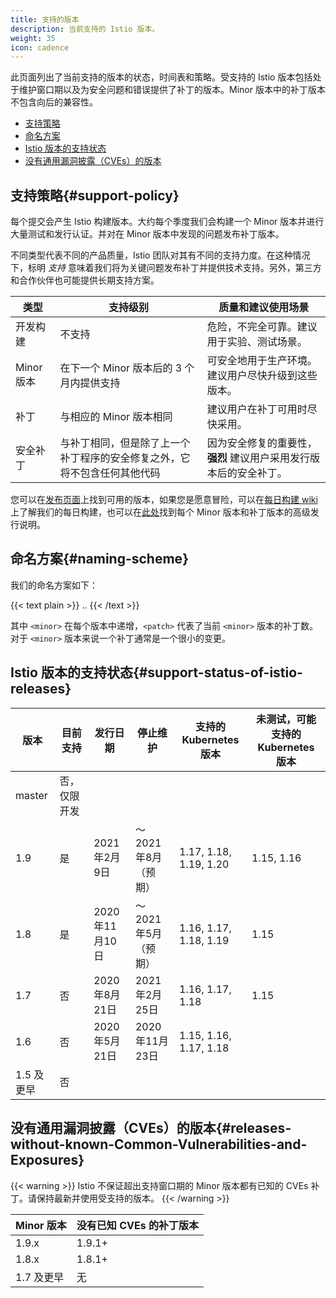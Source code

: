 ```yaml
---
title: 支持的版本
description: 当前支持的 Istio 版本。
weight: 35
icon: cadence
---
```


此页面列出了当前支持的版本的状态，时间表和策略。受支持的 Istio 版本包括处于维护窗口期以及为安全问题和错误提供了补丁的版本。Minor 版本中的补丁版本不包含向后的兼容性。

* [支持策略](#support-policy)
* [命名方案](#naming-scheme)
* [Istio 版本的支持状态](#support-status-of-istio-releases)
* [没有通用漏洞披露（CVEs）的版本](#releases-without-known-Common-Vulnerabilities-and-Exposures)

## 支持策略{#support-policy}

每个提交会产生 Istio 构建版本。大约每个季度我们会构建一个 Minor 版本并进行大量测试和发行认证。并对在 Minor 版本中发现的问题发布补丁版本。

不同类型代表不同的产品质量，Istio 团队对其有不同的支持力度。在这种情况下，标明 *支持* 意味着我们将为关键问题发布补丁并提供技术支持。另外，第三方和合作伙伴也可能提供长期支持方案。

|类型              | 支持级别                                                                                                         | 质量和建议使用场景
|------------------|-----------------------------------------------------------------------------------------------------------------------|----------------------------
|开发构建 | 不支持                                                                                                            | 危险，不完全可靠。建议用于实验、测试场景。
|Minor 版本     | 在下一个 Minor 版本后的 3 个月内提供支持                                                       | 可安全地用于生产环境。建议用户尽快升级到这些版本。
|补丁             | 与相应的 Minor 版本相同                                                                               | 建议用户在补丁可用时尽快采用。
|安全补丁    | 与补丁相同，但是除了上一个补丁程序的安全修复之外，它将不包含任何其他代码 | 因为安全修复的重要性，**强烈** 建议用户采用发行版本后的安全补丁。

您可以在[发布页面](https://github.com/istio/istio/releases)上找到可用的版本，如果您是愿意冒险，可以在[每日构建 wiki](https://github.com/istio/istio/wiki/Daily-builds)上了解我们的每日构建，也可以在[此处](/zh/news)找到每个 Minor 版本和补丁版本的高级发行说明。

## 命名方案{#naming-scheme}

我们的命名方案如下：

{{< text plain >}}
<major>.<minor>.<patch>
{{< /text >}}

其中 `<minor>` 在每个版本中递增，`<patch>` 代表了当前 `<minor>` 版本的补丁数。对于 `<minor>` 版本来说一个补丁通常是一个很小的变更。

## Istio 版本的支持状态{#support-status-of-istio-releases}

| 版本         | 目前支持   | 发行日期        | 停止维护         | 支持的 Kubernetes 版本 | 未测试，可能支持的 Kubernetes 版本 |
|-----------------|-----------------------|---------------------|---------------------|-------------------------------|-----------------------------------------------|
| master          | 否，仅限开发  |                     |                     |                               |                                               |
| 1.9             | 是                   | 2021年2月9日    | ～2021年8月（预期） | 1.17, 1.18, 1.19, 1.20        | 1.15, 1.16                                    |
| 1.8             | 是                   | 2020年11月10日   | ～2021年5月（预期） | 1.16, 1.17, 1.18, 1.19        | 1.15                                          |
| 1.7             | 否                    | 2020年8月21日     | 2021年2月25日        | 1.16, 1.17, 1.18              | 1.15                                          |
| 1.6             | 否                    | 2020年5月21日        | 2020年11月23日   | 1.15, 1.16, 1.17, 1.18        |                                               |
| 1.5 及更早 | 否                    |                     |                     |                               |                                               |

## 没有通用漏洞披露（CVEs）的版本{#releases-without-known-Common-Vulnerabilities-and-Exposures}

{{< warning >}}
Istio 不保证超出支持窗口期的 Minor 版本都有已知的 CVEs 补丁。请保持最新并使用受支持的版本。
{{< /warning >}}

| Minor 版本             | 没有已知 CVEs 的补丁版本  |
|----------------------------|--------------------------------------|
| 1.9.x                      | 1.9.1+                               |
| 1.8.x                      | 1.8.1+                               |
| 1.7 及更早            | 无                                 |
